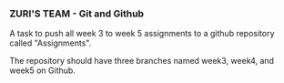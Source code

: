### ZURI'S TEAM - Git and Github

A task to push all week 3 to week 5 assignments to a github repository called "Assignments".

The repository should have three branches named week3, week4, and week5 on Github.
